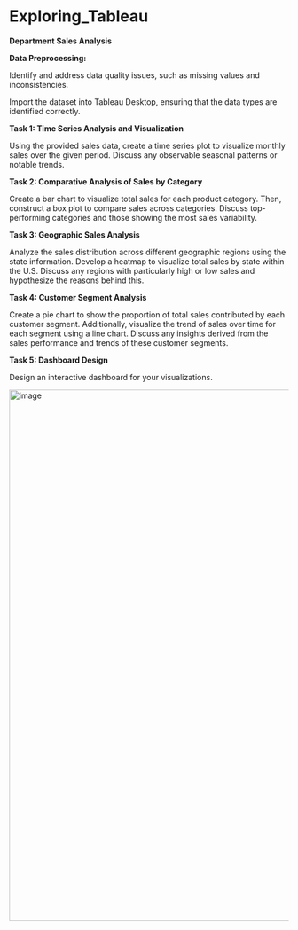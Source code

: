 # Exploring_Tableau

**Department Sales Analysis**

**Data Preprocessing:**

Identify and address data quality issues, such as missing values and inconsistencies.

Import the dataset into Tableau Desktop, ensuring that the data types are identified correctly.

**Task 1: Time Series Analysis and Visualization**

Using the provided sales data, create a time series plot to visualize monthly sales over the given period. Discuss any observable seasonal patterns or notable trends.

**Task 2: Comparative Analysis of Sales by Category**

Create a bar chart to visualize total sales for each product category. Then, construct a box plot to compare sales across categories. Discuss top-performing categories and those showing the most sales variability.

**Task 3: Geographic Sales Analysis**

Analyze the sales distribution across different geographic regions using the state information. Develop a heatmap to visualize total sales by state within the U.S. Discuss any regions with particularly high or low sales and hypothesize the reasons behind this.

**Task 4: Customer Segment Analysis**

Create a pie chart to show the proportion of total sales contributed by each customer segment. Additionally, visualize the trend of sales over time for each segment using a line chart. Discuss any insights derived from the sales performance and trends of these customer segments.

**Task 5: Dashboard Design**

Design an interactive dashboard for your visualizations.

<img width="959" alt="image" src="https://github.com/vrushm89/Exploring_Tableau/assets/166630143/a70b54ea-3a2d-49d4-8fed-42471d157ea5">

